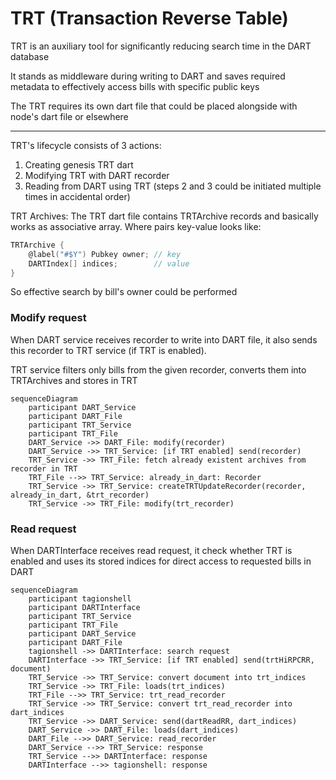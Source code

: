 # TRT (Transaction Reverse Table)

TRT is an auxiliary tool for significantly reducing search time in the DART database

It stands as middleware during writing to DART and saves required metadata to effectively access bills with specific public keys

The TRT requires its own dart file that could be placed alongside with node's dart file or elsewhere

---

TRT's lifecycle consists of 3 actions:
1. Creating genesis TRT dart
2. Modifying TRT with DART recorder
3. Reading from DART using TRT (steps 2 and 3 could be initiated multiple times in accidental order)

TRT Archives:
The TRT dart file contains TRTArchive records and basically works as associative array. Where pairs key-value   looks like:

```d
TRTArchive {
    @label("#$Y") Pubkey owner; // key
    DARTIndex[] indices;        // value
}
```

So effective search by bill's owner could be performed

### Modify request

When DART service receives recorder to write into DART file, it also sends this recorder to TRT service (if TRT is enabled).

TRT service filters only bills from the given recorder, converts them into TRTArchives and stores in TRT

```mermaid
sequenceDiagram
    participant DART_Service
    participant DART_File
    participant TRT_Service
    participant TRT_File
    DART_Service ->> DART_File: modify(recorder)
    DART_Service ->> TRT_Service: [if TRT enabled] send(recorder)
    TRT_Service ->> TRT_File: fetch already existent archives from recorder in TRT
    TRT_File -->> TRT_Service: already_in_dart: Recorder
    TRT_Service ->> TRT_Service: createTRTUpdateRecorder(recorder, already_in_dart, &trt_recorder)
    TRT_Service ->> TRT_File: modify(trt_recorder)
```

### Read request

When DARTInterface receives read request, it check whether TRT is enabled and uses its stored indices for direct access to requested bills in DART

```mermaid
sequenceDiagram
    participant tagionshell
    participant DARTInterface
    participant TRT_Service
    participant TRT_File
    participant DART_Service
    participant DART_File
    tagionshell ->> DARTInterface: search request
    DARTInterface ->> TRT_Service: [if TRT enabled] send(trtHiRPCRR, document)
    TRT_Service ->> TRT_Service: convert document into trt_indices
    TRT_Service ->> TRT_File: loads(trt_indices)
    TRT_File -->> TRT_Service: trt_read_recorder
    TRT_Service ->> TRT_Service: convert trt_read_recorder into dart_indices
    TRT_Service ->> DART_Service: send(dartReadRR, dart_indices)
    DART_Service ->> DART_File: loads(dart_indices)
    DART_File -->> DART_Service: read_recorder
    DART_Service -->> TRT_Service: response
    TRT_Service -->> DARTInterface: response
    DARTInterface -->> tagionshell: response
```
